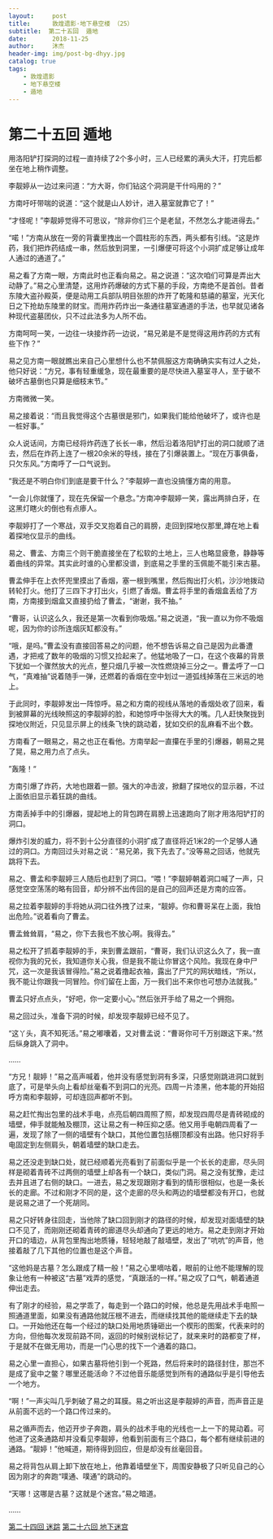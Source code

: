 ```yaml
---
layout:     post
title:      敦煌遗影·地下悬空楼 （25）
subtitle:  第二十五回  遁地  
date:       2018-11-25
author:     沐杰
header-img: img/post-bg-dhyy.jpg
catalog: true
tags:
    - 敦煌遗影
    - 地下悬空楼
    - 遁地
---
```

# 第二十五回  遁地  

用洛阳铲打探洞的过程一直持续了2个多小时，三人已经累的满头大汗，打完后都坐在地上稍作调整。

李靓婷从一边过来问道：“方大哥，你们钻这个洞洞是干什吗用的？”

方南吁吁带喘的说道：“这个就是山人妙计，进入墓室就靠它了！”

“才怪呢！”李靓婷觉得不可思议，“除非你们三个是老鼠，不然怎么才能进得去。”

“喏！”方南从放在一旁的背囊里拽出一个圆柱形的东西，两头都有引线。“这是炸药，我们把炸药结成一串，然后放到洞里，一引爆便可将这个小洞扩成足够让成年人通过的通道了。”

易之看了方南一眼，方南此时也正看向易之。易之说道：“这次咱们可算是弄出大动静了。”易之心里清楚，这用炸药爆破的方式下墓的手段，方南绝不是首创。昔者东陵大盗孙殿英，便是动用工兵部队明目张胆的炸开了乾隆和慈禧的墓室，光天化日之下抢劫东陵里的财宝。而用炸药炸出一条通往墓室通道的手法，也早就见诸各种现代盗墓团伙，只不过此法多为人所不齿。

方南呵呵一笑，一边往一块接炸药一边说，“易兄弟是不是觉得这用炸药的方式有些下作？”

易之见方南一眼就瞧出来自己心里想什么也不禁佩服这方南确确实实有过人之处，他只好说：“方兄，事有轻重缓急，现在最重要的是尽快进入墓室寻人，至于破不破坏古墓倒也只算是细枝末节。”

方南微微一笑。

易之接着说：“而且我觉得这个古墓很是邪门，如果我们能给他破坏了，或许也是一桩好事。”

众人说话间，方南已经将炸药连了长长一串，然后沿着洛阳铲打出的洞口就顺了进去，然后在炸药上连了一根20余米的导线，接在了引爆装置上。“现在万事俱备，只欠东风。”方南呼了一口气说到。

“我还是不明白你们到底是要干什么？”李靓婷一直也没搞懂方南的用意。

“一会儿你就懂了，现在先保留一个悬念。”方南冲李靓婷一笑，露出两排白牙，在这黑灯瞎火的倒也有点瘆人。

李靓婷打了一个寒战，双手交叉抱着自己的肩膀，走回到探地仪那里,蹲在地上看着探地仪显示的曲线。

易之、曹孟、方南三个则干脆直接坐在了松软的土地上，三人也略显疲惫，静静等着曲线的异常。其实此时谁的心里都没谱，到底易之手里的玉佩能不能引来古墓。

曹孟伸手在上衣怀兜里摸出了香烟，塞一根到嘴里，然后掏出打火机，沙沙地拨动转轮打火。他打了三四下才打出火，引燃了香烟。曹孟将手里的香烟盒丢给了方南，方南接到烟盒又直接扔给了曹孟，“谢谢，我不抽。”

“曹哥，认识这么久，我还是第一次看到你吸烟。”易之说道，“我一直以为你不吸烟呢，因为你的诊所连烟灰缸都没有。”

“哦，是吗。”曹孟没有直接回答易之的问题，他不想告诉易之自己是因为此番遭遇，才把戒了数年的吸烟的习惯又捡起来了。他猛地吸了一口，在这个夜幕的背景下犹如一个骤然放大的光点，整只烟几乎被一次性燃烧掉三分之一。曹孟呼了一口气，“真难抽”说着随手一弹，还燃着的香烟在空中划过一道弧线掉落在三米远的地上。

于此同时，李靓婷发出一阵惊呼。易之和方南的视线从落地的香烟处收了回来，看到被屏幕的光线映照这的李靓婷的脸，和她惊呼中张得大大的嘴。几人赶快聚拢到探地仪附近，只见显示屏上的线条飞快的跳动着，犹如交织的乱麻看不出个数。

方南看了一眼易之，易之也正在看他。方南举起一直攥在手里的引爆器，朝易之晃了晃，易之用力点了点头。

”轰隆！“

方南引爆了炸药，大地也跟着一颤。强大的冲击波，掀翻了探地仪的显示器，不过上面依旧显示着狂跳的曲线。

方南丢掉手中的引爆器，提起地上的背包跨在肩膀上迅速跑向了刚才用洛阳铲打的洞口。

爆炸引发的威力，将不到十公分直径的小洞扩成了直径将近1米2的一个足够人通过的洞口。方南回过头对易之说：“易兄弟，我下先去了。”没等易之回话，他就先跳将下去。

易之、曹孟和李靓婷三人随后也赶到了洞口。“喂！”李靓婷朝着洞口喊了一声，只感觉空空荡荡的略有回音，却分辨不出传回的是自己的回声还是方南的应答。

易之拉着李靓婷的手将她从洞口往外拽了过来，“靓婷。你和曹哥呆在上面，我怕出危险。”说着看向了曹孟。

曹孟耸耸肩，“易之，你下去我也不放心啊。我得去。”

易之松开了抓着李靓婷的手，来到曹孟跟前，“曹哥，我们认识这么久了，我一直视你为我的兄长，我知道你关心我，但是我不能让你冒这个风险。我现在身中尸咒，这一次是我该冒得险。”易之说着撸起衣袖，露出了尸咒的网状暗线，“所以，我不能让你跟我一同冒险。你们留在上面，万一我们出不来你也可想办法就我。”

曹孟只好点点头，“好吧，你一定要小心。”然后张开手给了易之一个拥抱。

易之回过头，准备下洞的时候，却发现李靓婷已经不见了。

“这丫头，真不知死活。”易之嘟囔着，又对曹孟说：“曹哥你可千万别跟这下来。”然后纵身跳入了洞中。

……

“方兄！靓婷！”易之高声喊着，他并没有感觉到洞有多深，只感觉刚跳进洞口就到底了，可是举头向上看却丝毫看不到洞口的光亮。四周一片漆黑，他本能的开始招呼方南和李靓婷，可却连回声都听不到。

易之赶忙掏出包里的战术手电，点亮后朝四周照了照，却发现四周尽是青砖砌成的墙壁，伸手就能触及棚顶，这让易之有一种压抑之感。他又用手电朝四周看了一遍，发现了除了一侧的墙壁有个缺口，其他位置包括棚顶都没有出路。他只好将手电固定到左侧肩头，朝着墙壁的缺口走去。

易之还没走到缺口处，就已经顺着光亮看到了前面似乎是一个长长的走廊，尽头同样是砌着青砖不过两侧的墙壁上却各有一个缺口，类似门洞。易之没有犹豫，走过去并且进了右侧的缺口。一进去，易之发现跟刚才看到的情形很相似，也是一条长长的走廊。不过和刚才不同的是，这个走廊的尽头和两边的墙壁都没有开口，也就是说易之进了一个死胡同。

易之只好转身往回走，当他除了缺口回到刚才的路径的时候，却发现对面墙壁的缺口不见了，而刚刚还砌着青砖的廊道尽头却通向了更远的地方。易之走到刚才开始开口的墙边，从背包里掏出地质锤，轻轻地敲了敲墙壁，发出了”吭吭”的声音，他接着敲了几下其他的位置也是这个声音。

“这他妈是古墓？怎么跟成了精一般！”易之心里嘀咕着，眼前的让他不能理解的现象让他有一种被这“古墓”戏弄的感觉，“真跟活的一样。”易之叹了口气，朝着通道伸出走去。

有了刚才的经验，易之学乖了，每走到一个路口的时候，他总是先用战术手电照一照通道里面，如果没有通路他就压根不进去，而继续找其他的能继续走下去的缺口。一开始他还在每一个经过的缺口处用地质锤砸出一个楔形的图案，代表来时的方向，但他每次发现前路不同，返回的时候别说标记了，就来来时的路都变了样，于是就不在做无用功，而是一门心思的找下一个通着的路口。

易之心里一直担心，如果古墓将他引到一个死路，然后将来时的路径封住，那岂不是成了瓮中之鳖？哪里还能活命？不过他音乐能感觉到所有的通路似乎是引导他去一个地方。

“啊！”一声尖叫几乎刺破了易之的耳膜。易之听出这是李靓婷的声音，而声音正是从前面不远的一个路口传过来的。

易之循声而去，他迈开步子奔跑，肩头的战术手电的光线也一上一下的晃动着。可他进了这条通路却并没看见李靓婷，他看到前面有三个路口，每个都有继续前进的通路。“靓婷！”他喊道，期待得到回应，但是却没有丝毫回音。

易之将背包从肩上卸下放在地上，他靠着墙壁坐下，周围安静极了只听见自己的心因为刚才的奔跑“噗通、噗通”的跳动的。

“天哪！这哪是古墓？这就是个迷宫。”易之暗道。

……

[第二十四回 迷踪](http://www.jianshu.com/p/6ee49115023f)
[第二十六回 地下迷宫](http://www.jianshu.com/p/fa61994ffd08)
